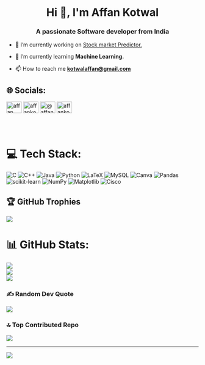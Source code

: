 <h1 align="center">Hi 👋, I'm Affan Kotwal</h1>
<h3 align="center">A passionate Software developer from India</h3>

- 🔭 I’m currently working on [Stock market Predictor.](https://github.com/Phantom2101/Stock-price-prediction.git)

- 🌱 I’m currently learning **Machine Learning.**

- 📫 How to reach me **kotwalaffan@gmail.com**

## 🌐 Socials:
<p align="left">
<a href="https://linkedin.com/in/affan kotwal" target="blank"><img align="center" src="https://raw.githubusercontent.com/rahuldkjain/github-profile-readme-generator/master/src/images/icons/Social/linked-in-alt.svg" alt="affan kotwal" height="30" width="40" /></a>
<a href="https://instagram.com/affankotwal_03" target="blank"><img align="center" src="https://raw.githubusercontent.com/rahuldkjain/github-profile-readme-generator/master/src/images/icons/Social/instagram.svg" alt="affankotwal_03" height="30" width="40" /></a>
<a href="https://www.hackerrank.com/@affankotwal" target="blank"><img align="center" src="https://raw.githubusercontent.com/rahuldkjain/github-profile-readme-generator/master/src/images/icons/Social/hackerrank.svg" alt="@affankotwal" height="30" width="40" /></a>
<a href="https://www.leetcode.com/affankotwal" target="blank"><img align="center" src="https://raw.githubusercontent.com/rahuldkjain/github-profile-readme-generator/master/src/images/icons/Social/leet-code.svg" alt="affankotwal" height="30" width="40" /></a>
</p>
<br><br>

# 💻 Tech Stack:
![C](https://img.shields.io/badge/c-%2300599C.svg?style=for-the-badge&logo=c&logoColor=white) ![C++](https://img.shields.io/badge/c++-%2300599C.svg?style=for-the-badge&logo=c%2B%2B&logoColor=white) ![Java](https://img.shields.io/badge/java-%23ED8B00.svg?style=for-the-badge&logo=openjdk&logoColor=white) ![Python](https://img.shields.io/badge/python-3670A0?style=for-the-badge&logo=python&logoColor=ffdd54) ![LaTeX](https://img.shields.io/badge/latex-%23008080.svg?style=for-the-badge&logo=latex&logoColor=white) ![MySQL](https://img.shields.io/badge/mysql-4479A1.svg?style=for-the-badge&logo=mysql&logoColor=white) ![Canva](https://img.shields.io/badge/Canva-%2300C4CC.svg?style=for-the-badge&logo=Canva&logoColor=white) ![Pandas](https://img.shields.io/badge/pandas-%23150458.svg?style=for-the-badge&logo=pandas&logoColor=white) ![scikit-learn](https://img.shields.io/badge/scikit--learn-%23F7931E.svg?style=for-the-badge&logo=scikit-learn&logoColor=white) ![NumPy](https://img.shields.io/badge/numpy-%23013243.svg?style=for-the-badge&logo=numpy&logoColor=white) ![Matplotlib](https://img.shields.io/badge/Matplotlib-%23ffffff.svg?style=for-the-badge&logo=Matplotlib&logoColor=black) ![Cisco](https://img.shields.io/badge/cisco-%23049fd9.svg?style=for-the-badge&logo=cisco&logoColor=black)

## 🏆 GitHub Trophies
![](https://github-profile-trophy.vercel.app/?username=Phantom2101&theme=onedark&no-frame=false&no-bg=false&margin-w=4)

# 📊 GitHub Stats:
![](https://github-readme-stats.vercel.app/api?username=Phantom2101&theme=cobalt&hide_border=false&include_all_commits=false&count_private=false)<br/>
![](https://github-readme-streak-stats.herokuapp.com/?user=Phantom2101&theme=cobalt&hide_border=false)<br/>
![](https://github-readme-stats.vercel.app/api/top-langs/?username=Phantom2101&theme=cobalt&hide_border=false&include_all_commits=false&count_private=false&layout=compact)



### ✍️ Random Dev Quote
![](https://quotes-github-readme.vercel.app/api?type=horizontal&theme=radical)



### 🔝 Top Contributed Repo
![](https://github-contributor-stats.vercel.app/api?username=Phantom2101&limit=5&theme=dark&combine_all_yearly_contributions=true)

---
[![](https://visitcount.itsvg.in/api?id=Phantom2101&icon=0&color=0)](https://visitcount.itsvg.in)

<!-- Proudly created with GPRM ( https://gprm.itsvg.in ) -->
